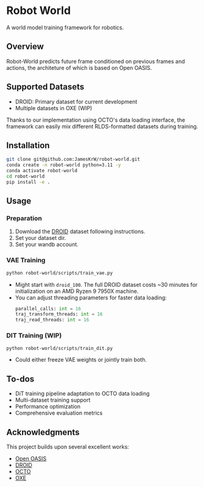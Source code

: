 # Robot World

A world model training framework for robotics.

## Overview

Robot-World predicts future frame conditioned on previous frames and actions, the architeture of which is based on Open OASIS.

## Supported Datasets

- DROID: Primary dataset for current development
- Multiple datasets in OXE (WIP)

Thanks to our implementation using OCTO's data loading interface, the framework can easily mix different RLDS-formatted datasets during training.

## Installation

```bash
git clone git@github.com:JamesKrW/robot-world.git
conda create -n robot-world python=3.11 -y
conda activate robot-world
cd robot-world 
pip install -e .
```

## Usage

### Preparation

1. Download the [DROID](https://droid-dataset.github.io/) dataset following instructions.
2. Set your dataset dir.
3. Set your wandb account.

### VAE Training

```bash
python robot-world/scripts/train_vae.py
```

- Might start with `droid_100`. The full DROID dataset costs ~30 minutes for initialization on an AMD Ryzen 9 7950X machine.
- You can adjust threading parameters for faster data loading:
  ```python
  parallel_calls: int = 16
  traj_transform_threads: int = 16
  traj_read_threads: int = 16
  ```

### DIT Training (WIP)

```bash
python robot-world/scripts/train_dit.py
```
- Could either freeze VAE weights or jointly train both.

## To-dos
- DiT training pipeline adaptation to OCTO data loading
- Multi-dataset training support
- Performance optimization
- Comprehensive evaluation metrics

## Acknowledgments

This project builds upon several excellent works:
- [Open OASIS](https://github.com/etched-ai/open-oasis)
- [DROID](https://droid-dataset.github.io/)
- [OCTO](https://github.com/octo-models/octo)
- [OXE](https://robotics-transformer-x.github.io/)
